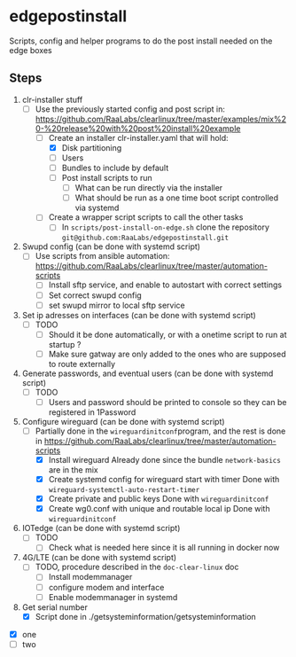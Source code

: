# edgepostinstall

Scripts, config and helper programs to do the post install needed on the edge boxes

## Steps

1. clr-installer stuff
    - [ ] Use the previously started config and post script in:\
    <https://github.com/RaaLabs/clearlinux/tree/master/examples/mix%20-%20release%20with%20post%20install%20example>
        - [ ] Create an installer clr-installer.yaml that will hold:
            - [x] Disk partitioning
            - [ ] Users
            - [ ] Bundles to include by default
            - [ ] Post install scripts to run
                - [ ] What can be run directly via the installer
                - [ ] What should be run as a one time boot script controlled via systemd
        - [ ] Create a wrapper script scripts to call the other tasks
            - [ ] In `scripts/post-install-on-edge.sh` clone the repository `git@github.com:RaaLabs/edgepostinstall.git`

2. Swupd config (can be done with systemd script)
    - [ ] Use scripts from ansible automation:\
    <https://github.com/RaaLabs/clearlinux/tree/master/automation-scripts>
        - [ ] Install sftp service, and enable to autostart with correct settings
        - [ ] Set correct swupd config
        - [ ] set swupd mirror to local sftp service

3. Set ip adresses on interfaces (can be done with systemd script)
    - [ ] TODO
        - [ ] Should it be done automatically, or with a onetime script to run at startup ?
        - [ ] Make sure gatway are only added to the ones who are supposed to route externally

4. Generate passwords, and eventual users (can be done with systemd script)
    - [ ] TODO
        - [ ] Users and password should be printed to console so they can be registered in 1Password

5. Configure wireguard (can be done with systemd script)
    - [ ] Partially done in the `wireguardinitconf`program, and the rest is done in <https://github.com/RaaLabs/clearlinux/tree/master/automation-scripts>
        - [x] Install wireguard
        Already done since the bundle `network-basics` are in the mix
        - [x] Create systemd config for wireguard start with timer
        Done with `wireguard-systemctl-auto-restart-timer`
        - [x] Create private and public keys
        Done with `wireguardinitconf`
        - [x] Create wg0.conf with unique and routable local ip
        Done with `wireguardinitconf`

6. IOTedge (can be done with systemd script)
    - [ ] TODO
        - [ ] Check what is needed here since it is all running in docker now

7. 4G/LTE (can be done with systemd script)
    - [ ] TODO, procedure described in the `doc-clear-linux` doc
        - [ ] Install modemmanager
        - [ ] configure modem and interface
        - [ ] Enable modemmanager in systemd

8. Get serial number
    - [x] Script done in ./getsysteminformation/getsysteminformation

- [x] one
- [ ] two
